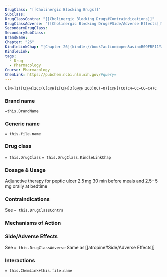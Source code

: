 ```yaml
---
DrugClass: "[[Cholinergic Blocking Drugs]]"
SubClass: 
DrugClassContra: "[[Cholinergic Blocking Drugs#Contraindications]]"
DrugClassAdverse: "[[Cholinergic Blocking Drugs#Side/Adverse Effects]]"
SecondaryDrugClass: 
SecondarySubClass: 
BrandName: 
Chapter: "26"
KindleLinkChap: "[Chapter 26](kindle://book?action=open&asin=B09FRF11YJ&location=13703)"
KindleLink: 
tags:
  - Drug
  - Pharmacology
Course: Pharmacology
ChemLink: https://pubchem.ncbi.nlm.nih.gov/#query=
---
```

```smiles
C[N+]1([C@@H]2CC(C[C@H]1[C@H]3[C@@H]2O3)OC(=O)[C@H](CO)C4=CC=CC=C4)C
```

### Brand name
`=this.BrandName`

### Generic name
`= this.file.name`

### Drug class 
`= this.DrugClass`
	`= this.DrugClass.KindleLinkChap`

### Dosage & Usage
Adjunctive therapy for peptic ulcer
2.5 mg 30 min before meals and 2.5– 5 mg orally at bedtime

### Contraindications
See `= this.DrugClassContra`

### Mechanisms of Action

### Side/Adverse Effects
See `= this.DrugClassAdverse`
Same as [[atropine#Side/Adverse Effects]]

### Interactions

`= this.ChemLink+this.file.name`

